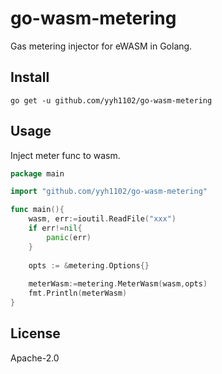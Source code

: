 # go-wasm-metering
Gas metering injector for eWASM in Golang.

## Install

`go get -u github.com/yyh1102/go-wasm-metering`

## Usage

Inject meter func to wasm.

```Go
package main

import "github.com/yyh1102/go-wasm-metering"

func main(){
	wasm, err:=ioutil.ReadFile("xxx")
	if err!=nil{
		panic(err)
	}
	
	opts := &metering.Options{}
	
	meterWasm:=metering.MeterWasm(wasm,opts)
	fmt.Println(meterWasm)
}

```

## License
Apache-2.0
